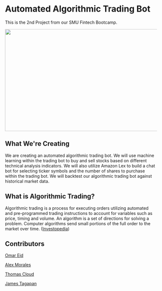 # Automated Algorithmic Trading Bot

This is the 2nd Project from our SMU Fintech Bootcamp.

  <p align="center">
  <img 
    width="700"
    height="337"
    src="https://i.postimg.cc/BQHD8T2c/algorithmic-trading-bot.jpg)](https://postimg.cc/BXZtk1YX"
  >
</p>

## What We're Creating
We are creating an automated algorithmic trading bot. We will use machine learning within the trading bot to buy and sell stocks based on different technical analysis indicators. We will also utilize Amazon Lex to build a chat bot for selecting ticker symbols and the number of shares to purchase within the trading bot. We will backtest our algorithmic trading bot against historical market data.

## What is Algorithmic Trading?
Algorithmic trading is a process for executing orders utilizing automated and pre-programmed trading instructions to account for variables such as price, timing and volume. An algorithm is a set of directions for solving a problem. Computer algorithms send small portions of the full order to the market over time. ([Investopedia](https://www.investopedia.com/terms/a/algorithmictrading.asp#:~:text=Algorithmic%20trading%20is%20a%20process,to%20the%20market%20over%20time.))

## Contributors
[Omar Eid](https://github.com/ORE93)

[Alex Morales](https://github.com/Amora987)

[Thomas Cloud](https://github.com/beowulf888)

[James Tagapan](https://github.com/trekj)
